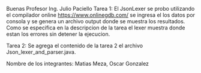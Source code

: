 Buenas Profesor Ing. Julio Paciello
Tarea 1:
El JsonLexer se probo utilizando el compilador online https://www.onlinegdb.com/
se ingresa el los datos por consola y se genera un archivo output donde se muestra los resultados.
Como se especifica en la descripcion de la tarea el lexer muestra donde estan los errores sin detener la ejecucion.

Tarea 2:
Se agrega el contenido de la tarea 2 el archivo Json_lexer_and_parser.java. 

Nombre de los integrantes:
Matias Meza,
Oscar Gonzalez
